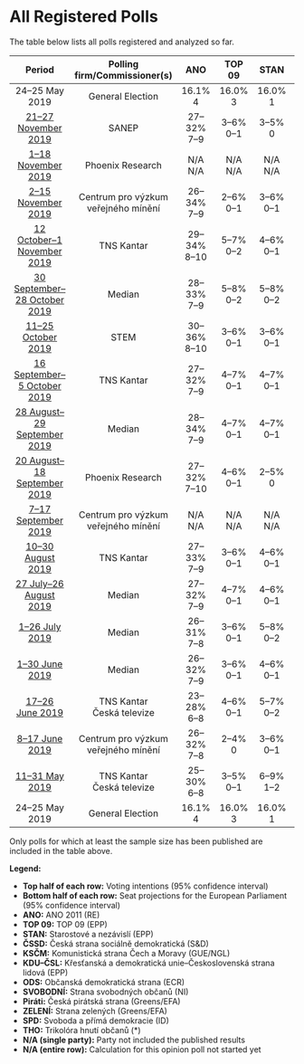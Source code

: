 # All Registered Polls

The table below lists all polls registered and analyzed so far.

| Period     | Polling firm/Commissioner(s) | ANO | TOP 09 | STAN | ČSSD | KSČM | KDU–ČSL | ODS | SVOBODNÍ | Piráti | ZELENÍ | SPD | THO |
|:----------:|:----------------------------:|:--:|:--:|:--:|:--:|:--:|:--:|:--:|:--:|:--:|:--:|:--:|:--:|
| 24–25 May 2019 | General Election | 16.1% <br> 4 | 16.0% <br> 3 | 16.0% <br> 1 | 14.2% <br> 4 | 11.0% <br> 3 | 10.0% <br> 3 | 7.7% <br> 2 | 5.2% <br> 1 | 4.8% <br> 0 | 3.8% <br> 0 | 0.0% <br> 0 | 0.0% <br> 0 |
| [21–27 November 2019](2019-11-27-SANEP.html) | SANEP | 27–32% <br> 7–9 | 3–6% <br> 0–1 | 3–5% <br> 0 | 4–7% <br> 0–1 | 5–8% <br> 1–2 | 4–7% <br> 0–1 | 9–13% <br> 2–3 | N/A <br> N/A | 7–11% <br> 2 | 1–2% <br> 0 | 6–10% <br> 1–2 | 6–9% <br> 1–2 |
| [1–18 November 2019](2019-11-18-PhoenixResearch.html) | Phoenix Research | N/A <br> N/A | N/A <br> N/A | N/A <br> N/A | N/A <br> N/A | N/A <br> N/A | N/A <br> N/A | N/A <br> N/A | N/A <br> N/A | N/A <br> N/A | N/A <br> N/A | N/A <br> N/A | N/A <br> N/A |
| [2–15 November 2019](2019-11-15-Centrumprovýzkumveřejnéhomínění.html) | Centrum pro výzkum veřejného mínění | 26–34% <br> 7–9 | 2–6% <br> 0–1 | 3–6% <br> 0–1 | 7–12% <br> 2–3 | 7–12% <br> 1–3 | 4–8% <br> 0–2 | 11–18% <br> 3–5 | 0–2% <br> 0 | 10–17% <br> 3–4 | 0–2% <br> 0 | 4–8% <br> 0–2 | 2–6% <br> 0–1 |
| [12 October–1 November 2019](2019-11-01-TNSKantar.html) | TNS Kantar | 29–34% <br> 8–10 | 5–7% <br> 0–2 | 4–6% <br> 0–1 | 3–6% <br> 0–1 | 6–9% <br> 1–2 | 4–6% <br> 0–1 | 11–14% <br> 3–4 | N/A <br> N/A | 15–19% <br> 4–5 | 1–2% <br> 0 | 3–6% <br> 0–1 | 3–5% <br> 0–1 |
| [30 September–28 October 2019](2019-10-28-Median.html) | Median | 28–33% <br> 7–9 | 5–8% <br> 0–2 | 5–8% <br> 0–2 | 6–9% <br> 1–2 | 6–9% <br> 1–2 | 3–6% <br> 0–1 | 10–14% <br> 2–3 | N/A <br> N/A | 11–15% <br> 2–4 | 1–3% <br> 0 | 7–10% <br> 1–2 | 1–2% <br> 0 |
| [11–25 October 2019](2019-10-25-STEM.html) | STEM | 30–36% <br> 8–10 | 3–6% <br> 0–1 | 3–6% <br> 0–1 | 5–8% <br> 1–2 | 7–10% <br> 1–2 | 4–7% <br> 0–2 | 9–13% <br> 2–3 | N/A <br> N/A | 10–14% <br> 2–3 | 1–2% <br> 0 | 6–9% <br> 1–2 | 3–6% <br> 0–1 |
| [16 September–5 October 2019](2019-10-05-TNSKantar.html) | TNS Kantar | 27–32% <br> 7–9 | 4–7% <br> 0–1 | 4–7% <br> 0–1 | 4–6% <br> 0–1 | 5–8% <br> 0–2 | 4–6% <br> 0–1 | 12–16% <br> 3–5 | N/A <br> N/A | 13–17% <br> 3–5 | 1–3% <br> 0 | 5–7% <br> 0–2 | 3–5% <br> 0 |
| [28 August–29 September 2019](2019-09-29-Median.html) | Median | 28–34% <br> 7–9 | 4–7% <br> 0–1 | 4–7% <br> 0–1 | 6–9% <br> 1–2 | 5–8% <br> 1–2 | 4–7% <br> 0–1 | 11–15% <br> 2–4 | N/A <br> N/A | 12–16% <br> 3–4 | 1–3% <br> 0 | 6–9% <br> 1–2 | 1–2% <br> 0 |
| [20 August–18 September 2019](2019-09-18-PhoenixResearch.html) | Phoenix Research | 27–32% <br> 7–10 | 4–6% <br> 0–1 | 2–5% <br> 0 | 6–9% <br> 1–2 | 4–6% <br> 0–1 | 4–7% <br> 0–2 | 9–13% <br> 2–4 | N/A <br> N/A | 16–21% <br> 4–6 | 1–3% <br> 0 | 5–7% <br> 0–2 | 3–5% <br> 0–1 |
| [7–17 September 2019](2019-09-17-Centrumprovýzkumveřejnéhomínění.html) | Centrum pro výzkum veřejného mínění | N/A <br> N/A | N/A <br> N/A | N/A <br> N/A | N/A <br> N/A | N/A <br> N/A | N/A <br> N/A | N/A <br> N/A | N/A <br> N/A | N/A <br> N/A | N/A <br> N/A | N/A <br> N/A | N/A <br> N/A |
| [10–30 August 2019](2019-08-30-TNSKantar.html) | TNS Kantar | 27–33% <br> 7–9 | 3–6% <br> 0–1 | 4–6% <br> 0–1 | 5–7% <br> 0–2 | 3–6% <br> 0–1 | 4–6% <br> 0–1 | 13–17% <br> 3–4 | N/A <br> N/A | 15–19% <br> 4–5 | 1–3% <br> 0 | 7–10% <br> 1–2 | 3–5% <br> 0–1 |
| [27 July–26 August 2019](2019-08-26-Median.html) | Median | 27–32% <br> 7–9 | 4–7% <br> 0–1 | 4–6% <br> 0–1 | 5–8% <br> 0–2 | 5–8% <br> 0–2 | 4–6% <br> 0–1 | 12–17% <br> 3–4 | N/A <br> N/A | 12–17% <br> 3–4 | 1–3% <br> 0 | 7–10% <br> 1–2 | 1–3% <br> 0 |
| [1–26 July 2019](2019-07-26-Median.html) | Median | 26–31% <br> 7–8 | 3–6% <br> 0–1 | 5–8% <br> 0–2 | 6–10% <br> 1–2 | 5–8% <br> 1–2 | 5–8% <br> 0–2 | 11–15% <br> 2–4 | N/A <br> N/A | 12–16% <br> 3–4 | 1–3% <br> 0 | 7–11% <br> 2–3 | N/A <br> N/A |
| [1–30 June 2019](2019-06-30-Median.html) | Median | 26–32% <br> 7–9 | 3–6% <br> 0–1 | 4–6% <br> 0–1 | 6–9% <br> 1–2 | 6–9% <br> 1–2 | 4–7% <br> 0–1 | 13–17% <br> 3–4 | 1–2% <br> 0 | 11–15% <br> 3–4 | 2–4% <br> 0 | 7–11% <br> 2–3 | N/A <br> N/A |
| [17–26 June 2019](2019-06-26-TNSKantar.html) | TNS Kantar <br> Česká televize | 23–28% <br> 6–8 | 4–6% <br> 0–1 | 5–7% <br> 0–2 | 5–8% <br> 1–2 | 4–7% <br> 0–1 | 3–6% <br> 0–1 | 11–15% <br> 3–4 | N/A <br> N/A | 16–21% <br> 4–6 | N/A <br> N/A | 7–10% <br> 2–3 | 2–4% <br> 0 |
| [8–17 June 2019](2019-06-17-Centrumprovýzkumveřejnéhomínění.html) | Centrum pro výzkum veřejného mínění | 26–32% <br> 7–8 | 2–4% <br> 0 | 3–6% <br> 0–1 | 6–9% <br> 1–2 | 7–11% <br> 2–3 | 4–7% <br> 0–1 | 13–17% <br> 3–4 | N/A <br> N/A | 15–20% <br> 4–5 | 1–2% <br> 0 | 5–8% <br> 1–2 | 1–2% <br> 0 |
| [11–31 May 2019](2019-05-31-TNSKantar.html) | TNS Kantar <br> Česká televize | 25–30% <br> 6–8 | 3–5% <br> 0–1 | 6–9% <br> 1–2 | 5–7% <br> 0–2 | 5–8% <br> 1–2 | 3–6% <br> 0–1 | 11–14% <br> 3–4 | N/A <br> N/A | 15–20% <br> 4–5 | 1–3% <br> 0 | 9–12% <br> 2–3 | N/A <br> N/A |
| 24–25 May 2019 | General Election | 16.1% <br> 4 | 16.0% <br> 3 | 16.0% <br> 1 | 14.2% <br> 4 | 11.0% <br> 3 | 10.0% <br> 3 | 7.7% <br> 2 | 5.2% <br> 1 | 4.8% <br> 0 | 3.8% <br> 0 | 0.0% <br> 0 | 0.0% <br> 0 |

Only polls for which at least the sample size has been published are included in the table above.

**Legend:**
+ **Top half of each row:** Voting intentions (95% confidence interval)
+ **Bottom half of each row:** Seat projections for the European Parliament (95% confidence interval)
+ **ANO:** ANO 2011 (RE)
+ **TOP 09:** TOP 09 (EPP)
+ **STAN:** Starostové a nezávislí (EPP)
+ **ČSSD:** Česká strana sociálně demokratická (S&D)
+ **KSČM:** Komunistická strana Čech a Moravy (GUE/NGL)
+ **KDU–ČSL:** Křesťanská a demokratická unie–Československá strana lidová (EPP)
+ **ODS:** Občanská demokratická strana (ECR)
+ **SVOBODNÍ:** Strana svobodných občanů (NI)
+ **Piráti:** Česká pirátská strana (Greens/EFA)
+ **ZELENÍ:** Strana zelených (Greens/EFA)
+ **SPD:** Svoboda a přímá demokracie (ID)
+ **THO:** Trikolóra hnutí občanů (*)
+ **N/A (single party):** Party not included the published results
+ **N/A (entire row):** Calculation for this opinion poll not started yet

